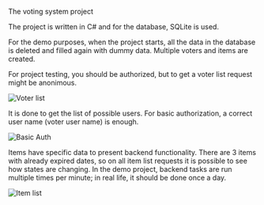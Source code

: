 The voting system project

The project is written in C# and for the database, SQLite is used.

For the demo purposes, when the project starts, all the data in the database is deleted and filled again with dummy data. Multiple voters and items are created. 

For project testing, you should be authorized, but to get a voter list request might be anonimous. 

![Voter list](img/VoterList.jpg)

It is done to get the list of possible users. For basic authorization, a correct user name (voter user name) is enough.

![Basic Auth](img/BasicAuth.jpg)

Items have specific data to present backend functionality. There are 3 items with already expired dates, so on all item list requests it is possible to see how states are changing. In the demo project, backend tasks are run multiple times per minute; in real life, it should be done once a day. 

![Item list](img/ItemList.jpg)